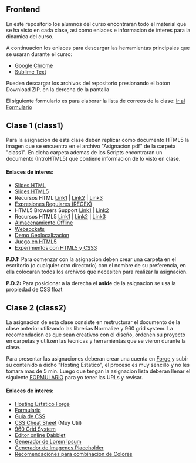<h2>Frontend</h2>
<p>En este repositorio los alumnos del curso encontraran todo el material que se ha visto en cada clase, 
asi como enlaces e informacion de interes para la dinamica del curso.</p>
<p>A continuacion los enlaces para descargar las herramientas principales que se usaran durante el curso:</p>
<ul>
 <li><a href="http://www.google.com/intl/es-419/chrome/">Google Chrome</a></li>
 <li><a href="http://www.sublimetext.com/">Sublime Text</a></li>
</ul>

<p>Pueden descargar los archivos del repositorio presionando el boton Download ZIP, en la derecha de la pantalla</p>

<p>El siguiente formulario es para elaborar la lista de correos de la clase: 
<a href="https://docs.google.com/forms/d/1c8oZs_vP2ZDPmKXcLpU09EljjUscSJNE98bC7MYYI7Q/viewform">Ir al Formulario</a></p>

<h2>Clase 1 (class1)</h2>
<p>Para la asignacion de esta clase deben replicar como documento HTML5 la imagen que se encuentra en el archivo 
"Asignacion.pdf" de la carpeta "class1". En dicha carpeta ademas de los Scripts encontraran un documento (IntroHTML5)
que contiene informacion de lo visto en clase.</p>

<h4>Enlaces de interes:</h4>
<ul>
 <li><a href="http://prezi.com/elzapjyd8jm3/intro-a-html/">Slides HTML</a></li>
 <li><a href="http://slides.html5rocks.com/#landing-slide">Slides HTML5</a></li>
 <li>Recursos HTML 
 <a href="http://www.htmlya.com.ar/">Link1</a> |  
 <a href="http://www.mclibre.org/consultar/amaya/index.html">Link2</a> | 
 <a href="http://www.librosweb.es/xhtml/">Link3</a>
 </li>
 <li><a href="http://regexlib.com/">Expresiones Regulares (REGEX)</a></li>
 <li>HTML5 Browsers Support 
 <a href="http://caniuse.com/">Link1</a> |  
 <a href="http://html5test.com/">Link2</a>
 </li>
 <li>Recursos HTML5 
 <a href="http://www.html5rocks.com/es/">Link1</a> |  
 <a href="http://www.w3.org/html/logo/">Link2</a> | 
 <a href="http://joshduck.com/periodic-table.html">Link3</a>
 </li>
 <li><a href="http://www.html5rocks.com/en/tutorials/offline/storage/">Almacenamiento Offline</a></li>
 <li><a href="http://www.html5rocks.com/es/tutorials/websockets/basics/">Websockets</a></li>
 <li><a href="http://html5demos.com/geo">Demo Geolocalizacion</a></li>
 <li><a href="http://browserquest.mozilla.org/">Juego en HTML5</a></li>
 <li><a href="http://codepen.io/">Experimentos con HTML5 y CSS3</a></li>
</ul>

<p><strong>P.D.1:</strong> Para comenzar con la asignacion deben crear una carpeta en el escritorio 
(o cualquier otro directorio) con el nombre de su preferencia, en ella colocaran todos los archivos que necesiten para
realizar la asignacion.</p>
<p><strong>P.D.2:</strong> Para posicionar a la derecha el <strong>aside</strong> de la asignacion se usa la 
propiedad de CSS float</p>


<h2>Clase 2 (class2)</h2>
<p>La asignacion de esta clase consiste en restructurar el documento de la clase anterior utilizando las librerias Normalize y 
960 grid system. La recomendacion es que sean creativos con el diseño, ordenen su proyecto en carpetas y utilizen las 
tecnicas y herramientas que se vieron durante la clase.</p>

<p>Para presentar las asignaciones deberan crear una cuenta en <a href="https://getforge.com/">Forge</a> y subir su 
contenido a dicho "Hosting Estatico", el proceso es muy sencillo y no les tomara mas de 5 min. Luego que tengan la 
asignacion lista deberan llenar el siguiente 
<a href="https://docs.google.com/forms/d/1sje0HZc6AtO8GH5mFdBHCsXBX-arxHmmEKtTJ7jIJJ4/viewform">FORMULARIO</a> para yo 
tener las URLs y revisar.</p>

<h4>Enlaces de interes:</h4>
<ul>
 <li><a href="https://getforge.com/">Hosting Estatico Forge</a></li>
 <li><a href="https://docs.google.com/forms/d/1sje0HZc6AtO8GH5mFdBHCsXBX-arxHmmEKtTJ7jIJJ4/viewform">Formulario</a></li>
 <li><a href="http://librosweb.es/css/">Guia de CSS</a></li>
 <li><a href="http://www.lesliefranke.com/files/reference/csscheatsheet.html">CSS Cheat Sheet</a> (Muy Util)</li>
 <li><a href="http://960.gs/">960 Grid System</a></li>
 <li><a href="http://dabblet.com/">Editor online Dabblet</a></li>
 <li><a href="http://generator.lorem-ipsum.info/es">Generador de Lorem Ipsum</a></li>
 <li><a href="http://lorempixel.com/">Generador de Imagenes Placeholder</a></li>
 <li><a href="https://kuler.adobe.com/explore/newest/">Recomendaciones para combinacion de Colores</a></li>
</ul>
